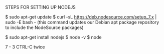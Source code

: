 STEPS FOR SETTING UP NODEJS

$ sudo apt-get update
$ curl -sL https://deb.nodesource.com/setup_7.x | sudo -E bash -
(this command updates our Debian apt package repository to include the NodeSource packages)

$ sudo apt-get install nodejs
$ node -v
$ node
>
7 - 3
CTRL-C twice
